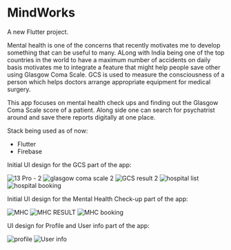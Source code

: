 # MindWorks

A new Flutter project.

Mental health is one of the concerns that recently motivates me to develop something that can be useful to many. ALong with India being one of the top countries in the world to have a maximum number of accidents on daily basis motivates me to integrate a feature that might help people save other using Glasgow Coma Scale. GCS is used to measure the consciousness of a person which helps doctors arrange appropriate equipment for medical surgery.

This app focuses on mental health check ups and finding out the Glasgow Coma Scale score of a patient. Along side one can search for psychatrist around and save there reports digitally at one place.  

Stack being used as of now:
* Flutter
* Firebase

Initial UI design for the GCS part of the app:

![13 Pro - 2](https://user-images.githubusercontent.com/81346526/185780481-bd375372-5d57-4a18-b458-ee83efb5f145.png)
![glasgow coma scale 2](https://user-images.githubusercontent.com/81346526/185780492-c96ff706-6a19-40f8-914d-cb8eab0ff202.png)
![GCS result 2](https://user-images.githubusercontent.com/81346526/185780496-4a754b89-0115-41a7-a543-e368c70bf2c3.png)
![hospital list](https://user-images.githubusercontent.com/81346526/185780504-57946c26-0717-49d4-8b8d-40579e4f5b0f.png)
![hospital booking](https://user-images.githubusercontent.com/81346526/185780508-f8dceb94-cfef-43ac-8b10-c11c35e4164f.png)

Initial UI design for the Mental Health Check-up part of the app:

![MHC](https://user-images.githubusercontent.com/81346526/185788098-b7bfd1c4-f495-48a1-9520-fe279bae3370.png)
![MHC RESULT](https://user-images.githubusercontent.com/81346526/185788101-da4c2d96-f355-4927-8963-85b159d95517.png)
![MHC booking](https://user-images.githubusercontent.com/81346526/185788104-5c73fbb4-f55a-4b08-9c4d-90700fed1b49.png)

UI design for Profile and User info part of the app:

![profile](https://user-images.githubusercontent.com/81346526/185788177-deddb50e-7fe9-4ceb-84d1-cd96bb5fc551.png)
![User info](https://user-images.githubusercontent.com/81346526/185788178-cdcf51c3-6b52-4458-ba5d-0beeeae7200b.png)
